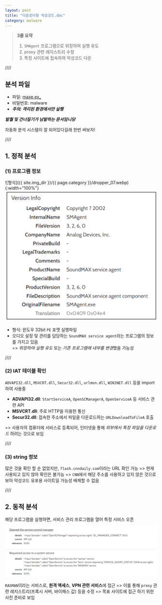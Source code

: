 ```yaml
---
layout: post
title: "다운로더형 악성코드.doc"
category: malware
---
```


> **3줄 요약**
> 1. `SMAgent` 프로그램으로 위장하여 실행 유도
> 2. proxy 관련 레지스트리 수정
> 3. 특정 사이트에 접속하여 악성코드 다운

////

## 분석 파일
- 파일: [maxe.ex_](https://drive.google.com/file/d/10WqBR3BF9SJsrqLrDkgvNsLIY1qp4J6v/view?usp=sharing)
- 비밀번호: malware 
- ***주의: 격리된 환경에서만 실행***

***발퀄 및 건너짚기가 남발하는 문서임니당***   

자동화 분석 시스템이 잘 되어있다길래 한번 써보자!

////

## 1. 정적 분석

### (1) 프로그램 정보

![형식]({{ site.img_dir }}/{{ page.category }}/dropper_07.webp){:width="100%"}
![alt text](image-1.png)
- 형식:  윈도우 32bit `PE` 포맷 실행파일
- 오디오 설정 및 관리를 담당하는 `SoundMAX service agent`라는 프로그램의 정보를 가지고 있음  
=> *위장하여 실행 유도* 또는 *기존 프로그램에 내부를 변경*했을 가능성

////

### (2) IAT 테이블 확인

`ADVAPI32.dll`, `MSVCRT.dll`, `Secur32.dll`, `urlmon.dll`, `WININET.dll` 등을 import 하여 사용중

- **ADVAPI32.dll**: `StartServiceA`, `OpenSCManagerA`, `OpenServiceA` 등 서비스 관련 API
- **MSVCRT.dll**: 주로 HTTP을 이용한 통신
- **Secur32.dll**: 접속한 주소에서 파일을 다운로드하는 `URLDownloadToFileA` 호출

=> 사용자의 컴퓨터에 서비스로 등록되어, 인터넷을 통해 *외부에서 특정 파일을 다운로드* 하려는 것으로 보임

////

### (3) string 정보

많은 것을 확인 할 순 없었지만, `flash.cnndaily.com`이라는 URL 확인 가능
=> 현재 사용되고 있지 않아 확인은 불가능
=> `CNN`에서 해당 주소를 사용하고 있지 않은 것으로 보아 악성코드 유포용 사이트일 가능성 배제할 수 없음

////

## 2. 동적 분석

해당 프로그램을 실행하면, 서비스 관리 프로그램을 열어 특정 서비스 오픈

![alt text](image-2.png)

`RASMAN`이라는 서비스로, **원격 액세스**, **VPN 관련 서비스**에 접근
=> 이를 통해 `proxy` 관련 레지스트리(프록시 서버, 바이패스 값) 등을 수정
=> 목표 사이트에 접근 하기 위한 사전 준비로 보임

